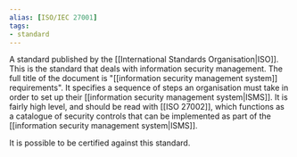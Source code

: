 ```yaml
---
alias: [ISO/IEC 27001]
tags:
- standard
---
```

A standard published by the [[International Standards Organisation|ISO]]. This is the standard that deals with information security management. The full title of the document is "[[information security management system]] requirements". It specifies a sequence of steps an organisation must take in order to set up their [[information security management system|ISMS]]. It is fairly high level, and should be read with [[ISO 27002]], which functions as a catalogue of security controls that can be implemented as part of the [[information security management system|ISMS]].

It is possible to be certified against this standard.